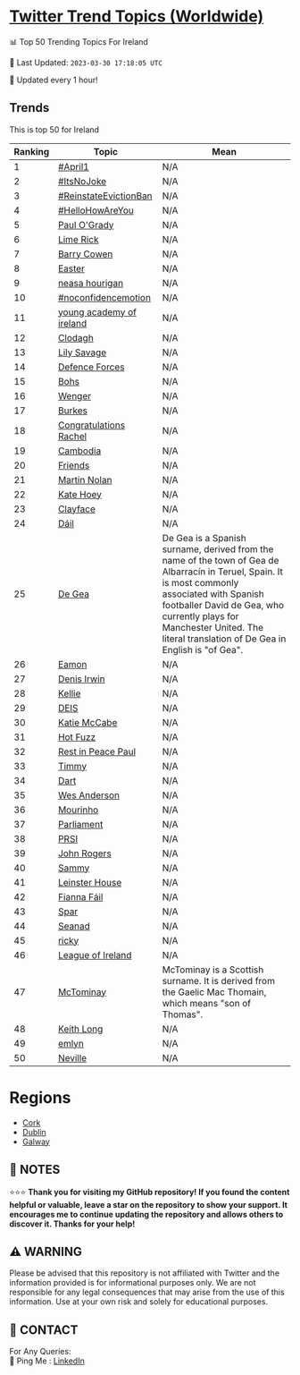 [Twitter Trend Topics (Worldwide)](https://github.com/ErcinDedeoglu/Twitter-Trend-Topics)
==========


📊 Top 50 Trending Topics For Ireland

📆 Last Updated: `2023-03-30 17:18:05 UTC`

🔧 Updated every 1 hour!


## Trends

This is top 50 for Ireland

| Ranking | Topic | Mean |
| ------- | ------------ | ------------ |
| 1 | [#April1](http://twitter.com/search?q=%23April1) | N/A |
| 2 | [#ItsNoJoke](http://twitter.com/search?q=%23ItsNoJoke) | N/A |
| 3 | [#ReinstateEvictionBan](http://twitter.com/search?q=%23ReinstateEvictionBan) | N/A |
| 4 | [#HelloHowAreYou](http://twitter.com/search?q=%23HelloHowAreYou) | N/A |
| 5 | [Paul O'Grady](http://twitter.com/search?q=Paul+O%27Grady) | N/A |
| 6 | [Lime Rick](http://twitter.com/search?q=Lime+Rick) | N/A |
| 7 | [Barry Cowen](http://twitter.com/search?q=Barry+Cowen) | N/A |
| 8 | [Easter](http://twitter.com/search?q=Easter) | N/A |
| 9 | [neasa hourigan](http://twitter.com/search?q=neasa+hourigan) | N/A |
| 10 | [#noconfidencemotion](http://twitter.com/search?q=%23noconfidencemotion) | N/A |
| 11 | [young academy of ireland](http://twitter.com/search?q=young+academy+of+ireland) | N/A |
| 12 | [Clodagh](http://twitter.com/search?q=Clodagh) | N/A |
| 13 | [Lily Savage](http://twitter.com/search?q=Lily+Savage) | N/A |
| 14 | [Defence Forces](http://twitter.com/search?q=Defence+Forces) | N/A |
| 15 | [Bohs](http://twitter.com/search?q=Bohs) | N/A |
| 16 | [Wenger](http://twitter.com/search?q=Wenger) | N/A |
| 17 | [Burkes](http://twitter.com/search?q=Burkes) | N/A |
| 18 | [Congratulations Rachel](http://twitter.com/search?q=Congratulations+Rachel) | N/A |
| 19 | [Cambodia](http://twitter.com/search?q=Cambodia) | N/A |
| 20 | [Friends](http://twitter.com/search?q=Friends) | N/A |
| 21 | [Martin Nolan](http://twitter.com/search?q=Martin+Nolan) | N/A |
| 22 | [Kate Hoey](http://twitter.com/search?q=Kate+Hoey) | N/A |
| 23 | [Clayface](http://twitter.com/search?q=Clayface) | N/A |
| 24 | [Dáil](http://twitter.com/search?q=D%c3%a1il) | N/A |
| 25 | [De Gea](http://twitter.com/search?q=De+Gea) | De Gea is a Spanish surname, derived from the name of the town of Gea de Albarracín in Teruel, Spain. It is most commonly associated with Spanish footballer David de Gea, who currently plays for Manchester United. The literal translation of De Gea in English is "of Gea". |
| 26 | [Eamon](http://twitter.com/search?q=Eamon) | N/A |
| 27 | [Denis Irwin](http://twitter.com/search?q=Denis+Irwin) | N/A |
| 28 | [Kellie](http://twitter.com/search?q=Kellie) | N/A |
| 29 | [DEIS](http://twitter.com/search?q=DEIS) | N/A |
| 30 | [Katie McCabe](http://twitter.com/search?q=Katie+McCabe) | N/A |
| 31 | [Hot Fuzz](http://twitter.com/search?q=Hot+Fuzz) | N/A |
| 32 | [Rest in Peace Paul](http://twitter.com/search?q=Rest+in+Peace+Paul) | N/A |
| 33 | [Timmy](http://twitter.com/search?q=Timmy) | N/A |
| 34 | [Dart](http://twitter.com/search?q=Dart) | N/A |
| 35 | [Wes Anderson](http://twitter.com/search?q=Wes+Anderson) | N/A |
| 36 | [Mourinho](http://twitter.com/search?q=Mourinho) | N/A |
| 37 | [Parliament](http://twitter.com/search?q=Parliament) | N/A |
| 38 | [PRSI](http://twitter.com/search?q=PRSI) | N/A |
| 39 | [John Rogers](http://twitter.com/search?q=John+Rogers) | N/A |
| 40 | [Sammy](http://twitter.com/search?q=Sammy) | N/A |
| 41 | [Leinster House](http://twitter.com/search?q=Leinster+House) | N/A |
| 42 | [Fianna Fáil](http://twitter.com/search?q=Fianna+F%c3%a1il) | N/A |
| 43 | [Spar](http://twitter.com/search?q=Spar) | N/A |
| 44 | [Seanad](http://twitter.com/search?q=Seanad) | N/A |
| 45 | [ricky](http://twitter.com/search?q=ricky) | N/A |
| 46 | [League of Ireland](http://twitter.com/search?q=League+of+Ireland) | N/A |
| 47 | [McTominay](http://twitter.com/search?q=McTominay) | McTominay is a Scottish surname. It is derived from the Gaelic Mac Thomain, which means "son of Thomas". |
| 48 | [Keith Long](http://twitter.com/search?q=Keith+Long) | N/A |
| 49 | [emlyn](http://twitter.com/search?q=emlyn) | N/A |
| 50 | [Neville](http://twitter.com/search?q=Neville) | N/A |



# Regions

* [Cork](</Ireland/Cork.md>)
* [Dublin](</Ireland/Dublin.md>)
* [Galway](</Ireland/Galway.md>)



## 📝 NOTES

⭐⭐⭐ **Thank you for visiting my GitHub repository! If you found the content helpful or valuable, leave a star on the repository to show your support. It encourages me to continue updating the repository and allows others to discover it. Thanks for your help!**


## ⚠️ WARNING

Please be advised that this repository is not affiliated with Twitter and the information provided is for informational purposes only. We are not responsible for any legal consequences that may arise from the use of this information. Use at your own risk and solely for educational purposes.


## 📨 CONTACT

 For Any Queries:  
            🏓 Ping Me : [LinkedIn](https://www.linkedin.com/in/ercindedeoglu/)
